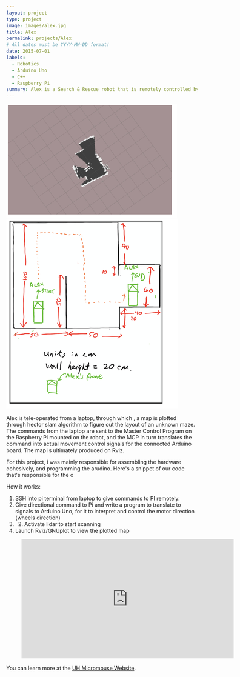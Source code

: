 ```yaml
---
layout: project
type: project
image: images/alex.jpg
title: Alex
permalink: projects/Alex
# All dates must be YYYY-MM-DD format!
date: 2015-07-01
labels:
  - Robotics
  - Arduino Uno
  - C++
  - Raspberry Pi
summary: Alex is a Search & Rescue robot that is remotely controlled by Pi, motors are controlled by arduino and itslidar is powered separately.
---
```


<div class="ui small rounded images">
  <img class="ui image" src="../images/Slam.PNG">
  <img class="ui image" src="../images/maze.png">
</div>

Alex is tele-operated from a laptop, through which , a map is plotted through hector slam algorithm to figure out the layout of an unknown maze. The commands from the laptop are sent to
the Master Control Program on the Raspberry Pi mounted on the robot, and the MCP in turn translates the command into actual movement control signals for the connected Arduino board. The map
is ultimately produced on Rviz.

For this project, i was mainly responsible for assembling the hardware cohesively, and programming the arudino. Here's a snippet of our code that's responsible for the o

How it works:
1) SSH into pi terminal from laptop to give commands to PI remotely.
2) Give directional command to Pi and write a program to translate to signals to Arduino Uno, for it to interpret and
control the motor direction (wheels direction)
3) 2) Activate lidar to start scanning
4) Launch Rviz/GNUplot to view the plotted map

<figure class="video_container">
  <iframe width="560" height="315" src="https://www.youtube.com/embed/Ss2t-jPKTgU" frameborder="0" allow="accelerometer; autoplay; clipboard-write; encrypted-media; gyroscope; picture-in-picture" allowfullscreen></iframe>
</figure>

You can learn more at the [UH Micromouse Website](http://www-ee.eng.hawaii.edu/~mmouse/about.html).



